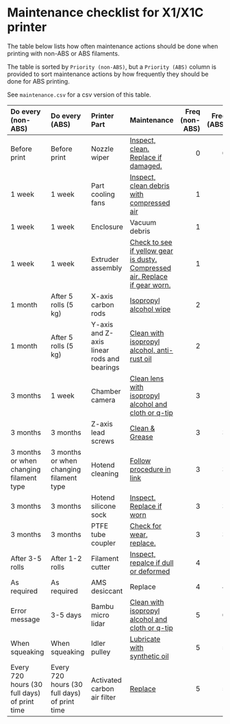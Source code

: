 # Maintenance checklist for X1/X1C printer

The table below lists how often maintenance actions should be done when printing with non-ABS or ABS filaments.

The table is sorted by `Priority (non-ABS)`, but a `Priority (ABS)` column is provided to sort maintenance actions by how frequently they should be done for ABS printing.

See `maintenance.csv` for a csv version of this table.


| Do every (non-ABS)                           | Do every (ABS)                               | Printer Part                               | Maintenance                                                                                                                                                    |   Freq (non-ABS) |   Freq (ABS) |
|:---------------------------------------------|:---------------------------------------------|:-------------------------------------------|:---------------------------------------------------------------------------------------------------------------------------------------------------------------|-----------------:|-------------:|
| Before print                                 | Before print                                 | Nozzle wiper                               | [Inspect, clean. Replace if damaged.](https://wiki.bambulab.com/en/x1/maintenance/basic-maintenance#nozzle-wiper)                                              |                0 |            0 |
| 1 week                                       | 1 week                                       | Part cooling fans                          | [Inspect, clean debris with compressed air](https://wiki.bambulab.com/en/x1/maintenance/basic-maintenance#part-cooling-fans)                                   |                1 |            1 |
| 1 week                                       | 1 week                                       | Enclosure                                  | Vacuum debris                                                                                                                                                  |                1 |            1 |
| 1 week                                       | 1 week                                       | Extruder assembly                          | [Check to see if yellow gear is dusty. Compressed air. Replace if gear worn.](https://wiki.bambulab.com/en/x1/maintenance/basic-maintenance#extruder-assembly) |                1 |            1 |
| 1 month                                      | After 5 rolls (5 kg)                         | X-axis carbon rods                         | [Isopropyl alcohol wipe](https://wiki.bambulab.com/en/x1/maintenance/basic-maintenance#x-axis-carbon-rods)                                                     |                2 |            1 |
| 1 month                                      | After 5 rolls (5 kg)                         | Y-axis and Z-axis linear rods and bearings | [Clean with isopropyl alcohol, anti-rust oil](https://wiki.bambulab.com/en/x1/maintenance/basic-maintenance#y-axis-and-z-axis-linear-rods-and-bearings)        |                2 |            1 |
| 3 months                                     | 1 week                                       | Chamber camera                             | [Clean lens with isopropyl alcohol and cloth or q-tip](https://wiki.bambulab.com/en/x1/maintenance/basic-maintenance#chamber-camera)                           |                3 |            1 |
| 3 months                                     | 3 months                                     | Z-axis lead screws                         | [Clean & Grease](https://wiki.bambulab.com/en/x1/maintenance/basic-maintenance#z-axis-lead-screws)                                                             |                3 |            3 |
| 3 months or when changing filament type      | 3 months or when changing filament type      | Hotend cleaning                            | [Follow procedure in link](https://wiki.bambulab.com/en/x1/maintenance/basic-maintenance#hotend-cleaning)                                                      |                3 |            3 |
| 3 months                                     | 3 months                                     | Hotend silicone sock                       | [Inspect. Replace if worn](https://wiki.bambulab.com/en/x1/maintenance/basic-maintenance#hotend-silicone-sock)                                                 |                3 |            3 |
| 3 months                                     | 3 months                                     | PTFE tube coupler                          | [Check for wear, replace.](https://wiki.bambulab.com/en/x1/maintenance/basic-maintenance#ptfe-tube-coupler)                                                    |                3 |            3 |
| After 3-5 rolls                              | After 1-2 rolls                              | Filament cutter                            | [Inspect, repalce if dull or deformed](https://wiki.bambulab.com/en/x1/maintenance/basic-maintenance#filament-cutter)                                          |                4 |            1 |
| As required                                  | As required                                  | AMS desiccant                              | Replace                                                                                                                                                        |                4 |            4 |
| Error message                                | 3-5 days                                     | Bambu micro lidar                          | [Clean with isopropyl alcohol and cloth or q-tip](https://wiki.bambulab.com/en/x1/maintenance/basic-maintenance#bambu-micro-lidar)                             |                5 |            0 |
| When squeaking                               | When squeaking                               | Idler pulley                               | [Lubricate with synthetic oil](https://wiki.bambulab.com/en/x1/maintenance/basic-maintenance#idler-pulley)                                                     |                5 |            5 |
| Every 720 hours (30 full days) of print time | Every 720 hours (30 full days) of print time | Activated carbon air filter                | [Replace](https://wiki.bambulab.com/en/x1/maintenance/basic-maintenance#activated-carbon-air-filter)                                                           |                5 |            5 |